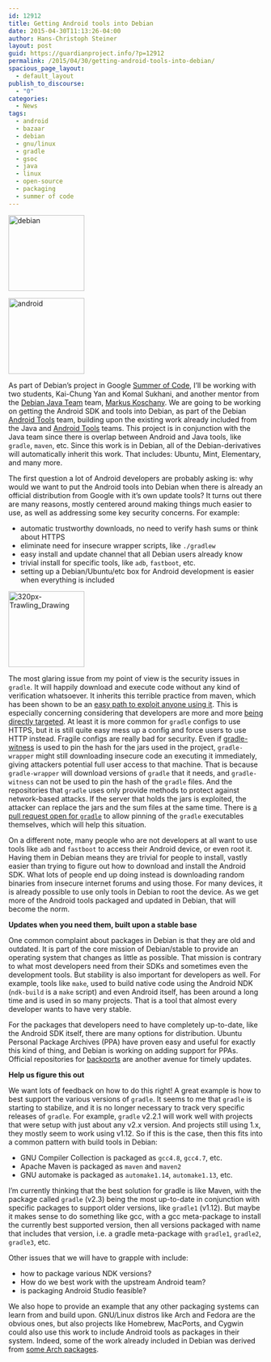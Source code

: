 ```yaml
---
id: 12912
title: Getting Android tools into Debian
date: 2015-04-30T11:13:26-04:00
author: Hans-Christoph Steiner
layout: post
guid: https://guardianproject.info/?p=12912
permalink: /2015/04/30/getting-android-tools-into-debian/
spacious_page_layout:
  - default_layout
publish_to_discourse:
  - "0"
categories:
  - News
tags:
  - android
  - bazaar
  - debian
  - gnu/linux
  - gradle
  - gsoc
  - java
  - linux
  - open-source
  - packaging
  - summer of code
---
```

[<img src="https://guardianproject.info/wp-content/uploads/2015/04/debian-150x150.jpg" alt="debian" width="150" height="150" class="alignright size-thumbnail wp-image-12920" srcset="https://guardianproject.info/wp-content/uploads/2015/04/debian-150x150.jpg 150w, https://guardianproject.info/wp-content/uploads/2015/04/debian-300x300.jpg 300w, https://guardianproject.info/wp-content/uploads/2015/04/debian-270x270.jpg 270w, https://guardianproject.info/wp-content/uploads/2015/04/debian-230x230.jpg 230w, https://guardianproject.info/wp-content/uploads/2015/04/debian.jpg 600w" sizes="(max-width: 150px) 100vw, 150px" />](https://guardianproject.info/wp-content/uploads/2015/04/debian.jpg)

[<img src="https://guardianproject.info/wp-content/uploads/2015/04/android-150x150.png" alt="android" width="150" height="150" class="alignright size-thumbnail wp-image-12919" srcset="https://guardianproject.info/wp-content/uploads/2015/04/android-150x150.png 150w, https://guardianproject.info/wp-content/uploads/2015/04/android-270x270.png 270w, https://guardianproject.info/wp-content/uploads/2015/04/android-230x230.png 230w" sizes="(max-width: 150px) 100vw, 150px" />](https://guardianproject.info/wp-content/uploads/2015/04/android.png)

As part of Debian&#8217;s project in Google <a href="https://wiki.debian.org/SummerOfCode2015" target="_blank">Summer of Code</a>, I&#8217;ll be working with two students, Kai-Chung Yan and Komal Sukhani, and another mentor from the <a href="https://wiki.debian.org/Teams/JavaPackaging" target="_blank">Debian Java Team</a> team, <a href="https:&#47;/&#x71;a&#x2e;d&#x65;b&#x69;a&#x6e;.&#x6f;&#114;&#x67;&#47;d&#101;v&#x65;l&#x6f;p&#x65;r&#x2e;p&#x68;p&#x3f;&#108;&#x6f;&#103;i&#110;=&#x61;p&#x6f;&#64;&#x67;a&#x6d;b&#x61;r&#x75;&#46;&#x64;&#101;" target="_blank">Markus Koschany</a>. We are going to be working on getting the Android SDK and tools into Debian, as part of the Debian <a href="https://wiki.debian.org/AndroidTools" target="_blank">Android Tools</a> team, building upon the existing work already included from the Java and <a href="https://wiki.debian.org/Teams/AndroidTools" target="_blank">Android Tools</a> teams. This project is in conjunction with the Java team since there is overlap between Android and Java tools, like `gradle`, `maven`, etc. Since this work is in Debian, all of the Debian-derivatives will automatically inherit this work. That includes: Ubuntu, Mint, Elementary, and many more.

The first question a lot of Android developers are probably asking is: why would we want to put the Android tools into Debian when there is already an official distribution from Google with it&#8217;s own update tools? It turns out there are many reasons, mostly centered around making things much easier to use, as well as addressing some key security concerns. For example:

  * automatic trustworthy downloads, no need to verify hash sums or think about HTTPS
  * eliminate need for insecure wrapper scripts, like `./gradlew`
  * easy install and update channel that all Debian users already know
  * trivial install for specific tools, like `adb`, `fastboot`, etc.
  * setting up a Debian/Ubuntu/etc box for Android development is easier when everything is included

[<img src="https://guardianproject.info/wp-content/uploads/2015/02/320px-Trawling_Drawing-150x150.jpg" alt="320px-Trawling_Drawing" width="150" height="150" class="alignright size-thumbnail wp-image-12873" srcset="https://guardianproject.info/wp-content/uploads/2015/02/320px-Trawling_Drawing-150x150.jpg 150w, https://guardianproject.info/wp-content/uploads/2015/02/320px-Trawling_Drawing-230x230.jpg 230w" sizes="(max-width: 150px) 100vw, 150px" />](https://guardianproject.info/wp-content/uploads/2015/02/320px-Trawling_Drawing.jpg)

The most glaring issue from my point of view is the security issues in `gradle`. It will happily download and execute code without any kind of verification whatsoever. It inherits this terrible practice from maven, which has been shown to be an <a href="http://blog.ontoillogical.com/blog/2014/07/28/how-to-take-over-any-java-developer/" target="_blank">easy path to exploit anyone using it</a>. This is especially concerning considering that developers are more and more <a href="https://guardianproject.info/2015/02/24/phishing-for-developers/" target="_blank">being directly targeted</a>. At least it is more common for `gradle` configs to use HTTPS, but it is still quite easy mess up a config and force users to use HTTP instead. Fragile configs are really bad for security. Even if <a href="https://github.com/WhisperSystems/gradle-witness" target="_blank">gradle-witness</a> is used to pin the hash for the jars used in the project, `gradle-wrapper` might still downloading insecure code an executing it immediately, giving attackers potential full user access to that machine. That is because `gradle-wrapper` will download versions of `gradle` that it needs, and `gradle-witness` can not be used to pin the hash of the `gradle` files. And the repositories that `gradle` uses only provide methods to protect against network-based attacks. If the server that holds the jars is exploited, the attacker can replace the jars and the sum files at the same time. There is <a href="https://github.com/gradle/gradle/pull/448" target="_blank">a pull request open for <code>gradle</code></a> to allow pinning of the `gradle` executables themselves, which will help this situation.

On a different note, many people who are not developers at all want to use tools like `adb` and `fastboot` to access their Android device, or even root it. Having them in Debian means they are trivial for people to install, vastly easier than trying to figure out how to download and install the Android SDK. What lots of people end up doing instead is downloading random binaries from insecure internet forums and using those. For many devices, it is already possible to use only tools in Debian to root the device. As we get more of the Android tools packaged and updated in Debian, that will become the norm.

**Updates when you need them, built upon a stable base**

One common complaint about packages in Debian is that they are old and outdated. It is part of the core mission of Debian/stable to provide an operating system that changes as little as possible. That mission is contrary to what most developers need from their SDKs and sometimes even the development tools. But stability is also important for developers as well. For example, tools like `make`, used to build native code using the Android NDK (`ndk-build` is a `make` script) and even Android itself, has been around a long time and is used in so many projects. That is a tool that almost every developer wants to have very stable.

For the packages that developers need to have completely up-to-date, like the Android SDK itself, there are many options for distribution. Ubuntu Personal Package Archives (PPA) have proven easy and useful for exactly this kind of thing, and Debian is working on adding support for PPAs. Official repositories for <a href="http://backports.debian.org/" target="_blank">backports</a> are another avenue for timely updates.

**Help us figure this out**

We want lots of feedback on how to do this right! A great example is how to best support the various versions of `gradle`. It seems to me that `gradle` is starting to stabilize, and it is no longer necessary to track very specific releases of `gradle`. For example, `gradle` v2.2.1 will work well with projects that were setup with just about any v2.x version. And projects still using 1.x, they mostly seem to work using v1.12. So if this is the case, then this fits into a common pattern with build tools in Debian: 

  * GNU Compiler Collection is packaged as `gcc4.8`, `gcc4.7`, etc.
  * Apache Maven is packaged as `maven` and `maven2`
  * GNU automake is packaged as `automake1.14`, `automake1.13`, etc.

I&#8217;m currently thinking that the best solution for gradle is like Maven, with the package called `gradle` (v2.3) being the most up-to-date in conjunction with specific packages to support older versions, like `gradle1` (v1.12). But maybe it makes sense to do something like gcc, with a gcc meta-package to install the currently best supported version, then all versions packaged with name that includes that version, i.e. a gradle meta-package with `gradle1`, `gradle2`, `gradle3`, etc.

Other issues that we will have to grapple with include:

  * how to package various NDK versions?
  * How do we best work with the upstream Android team?
  * is packaging Android Studio feasible?

We also hope to provide an example that any other packaging systems can learn from and build upon. GNU/Linux distros like Arch and Fedora are the obvious ones, but also projects like Homebrew, MacPorts, and Cygwin could also use this work to include Android tools as packages in their system. Indeed, some of the work already included in Debian was derived from <a href="https://wiki.archlinux.org/index.php/Android#Android_SDK_core_components" target="_blank">some Arch packages</a>.